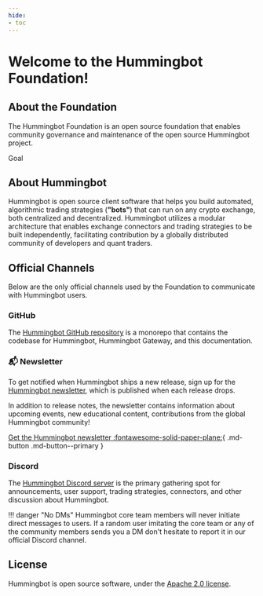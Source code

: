 ```yaml
---
hide:
- toc
---
```


# Welcome to the Hummingbot Foundation!

## About the Foundation

The Hummingbot Foundation is an open source foundation that enables community governance and maintenance of the open source Hummingbot project.

Goal

## About Hummingbot

Hummingbot is open source client software that helps you build automated, algorithmic trading strategies (**"bots"**) that can run on any crypto exchange, both centralized and decentralized. Hummingbot utilizes a modular architecture that enables exchange connectors and trading strategies to be built independently, facilitating contribution by a globally distributed community of developers and quant traders.

## Official Channels

Below are the only official channels used by the Foundation to communicate with Hummingbot users.

### GitHub

The [Hummingbot GitHub repository](https://github.com/coinalpha/hummingbot) is a monorepo that contains the codebase for Hummingbot, Hummingbot Gateway, and this documentation.

### 📬 Newsletter

To get notified when Hummingbot ships a new release, sign up for the [Hummingbot newsletter](https://hummingbot.substack.com/), which is published when each release drops.

In addition to release notes, the newsletter contains information about upcoming events, new educational content, contributions from the global Hummingbot community!

[Get the Hummingbot newsletter :fontawesome-solid-paper-plane:](https://hummingbot.substack.com/){ .md-button .md-button--primary }

### Discord

The [Hummingbot Discord server](https://discord.hummingbot.io) is the primary gathering spot for announcements, user support, trading strategies, connectors, and other discussion about Hummingbot. 

!!! danger "No DMs"
    Hummingbot core team members will never initiate direct messages to users. If a random user imitating the core team or any of the community members sends you a DM don't hesitate to report it in our official Discord channel.

## License

Hummingbot is open source software, under the [Apache 2.0 license](https://github.com/CoinAlpha/hummingbot/blob/master/LICENSE).
